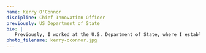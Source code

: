 ```yaml
---
name: Kerry O'Connor
discipline: Chief Innovation Officer
previously: US Department of State
bio: |
   Previously, I worked at the U.S. Department of State, where I established an innovation unit called the Research and Design Center in the Office of the Secretary of State, which offers research, consulting, brainstorming facilitation, and strategic design services. I have also developed and managed an employee idea generation program, helped architect sustainable management reforms, coordinated logistics for the Pittsburgh G20 Summit, served as an executive staffer, and improved programs and operations at two U.S. Embassies.
photo_filename: kerry-oconnor.jpg
---
```

